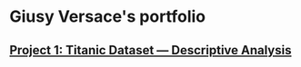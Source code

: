 # Giusy Versace's portfolio

## [Project 1: Titanic Dataset — Descriptive Analysis](https://github.com/giusyversace/portfolio/tree/5b766e6a1e6a3b0ead46a35b61fa642aa4838c0e/TITANIC)

